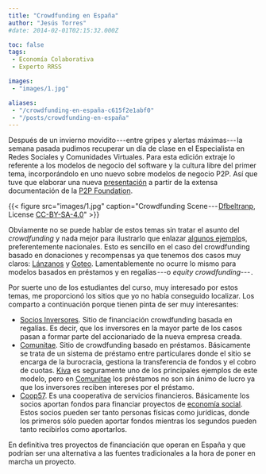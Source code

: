 ```yaml
---
title: "Crowdfunding en España"
author: "Jesús Torres"
#date: 2014-02-01T02:15:32.000Z

toc: false
tags:
 - Economía Colaborativa
 - Experto RRSS

images:
 - "images/1.jpg" 

aliases:
 - "/crowdfunding-en-españa-c615f2e1abf0"
 - "/posts/crowdfunding-en-españa"
---
```


Después de un invierno movidito ---entre gripes y alertas máximas--- la semana pasada pudimos recuperar un día de clase en el Especialista en Redes Sociales y Comunidades Virtuales.
Para esta edición extraje lo referente a los modelos de negocio del software y la cultura libre del primer tema, incorporándolo en uno nuevo sobre modelos de negocio P2P.
Así que tuve que elaborar una nueva [presentación](pdfs/modelos-de-negocio-p2p.pdf) a partir de la extensa documentación de la [P2P Foundation](http://p2pfoundation.net/Category:Business_Models).

{{< figure src="images/1.jpg" caption="Crowdfunding Scene --- [Dfbeltranp](https://commons.wikimedia.org/w/index.php?title=User:Dfbeltranp&action=edit&redlink=1), License [CC-BY-SA-4.0](https://creativecommons.org/licenses/by-sa/4.0/deed.en)" >}}

Obviamente no se puede hablar de estos temas sin tratar el asunto del _crowdfunding_ y nada mejor para ilustrarlo que enlazar [algunos ejemplo](http://jmtorres.webs.ull.es/slides/modelos_de_negocio_p2p/#/4/3)s, preferentemente nacionales.
Esto es sencillo en el caso del crowdfunding basado en donaciones y recompensas ya que tenemos dos casos muy claros: [Lánzanos](http://www.lanzanos.com/) y [Goteo](http://www.goteo.org/).
Lamentablemente no ocurre lo mismo para modelos basados en préstamos y en regalías ---o _equity crowdfunding_--- .

Por suerte uno de los estudiantes del curso, muy interesado por estos temas, me proporcionó los sitios que yo no había conseguido localizar.
Los comparto a continuación porque tienen pinta de ser muy interesantes:

* [Socios Inversores](https://www.sociosinversores.es/).
Sitio de financiación crowdfunding basada en regalías.
Es decir, que los inversores en la mayor parte de los casos pasan a formar parte del accionariado de la nueva empresa creada.
* [Comunitae](http://www.comunitae.com/).
Sitio de crowdfunding basado en préstamos.
Básicamente se trata de un sistema de préstamo entre particulares donde el sitio se encarga de la burocracia, gestiona la transferencia de fondos y el cobro de cuotas.
[Kiva](http://www.kiva.org/) es seguramente uno de los principales ejemplos de este modelo, pero en [Comunitae](http://www.comunitae.com/) los préstamos no son sin ánimo de lucro ya que los inversores reciben intereses por el préstamo.
* [Coop57](http://www.coop57.coop/).
Es una cooperativa de servicios financieros.
Básicamente los socios aportan fondos para financiar proyectos de [economía social](http://es.wikipedia.org/wiki/Econom%C3%ADa_social).
Estos socios pueden ser tanto personas físicas como jurídicas, donde los primeros sólo pueden aportar fondos mientras los segundos pueden tanto recibirlos como aportarlos.

En definitiva tres proyectos de financiación que operan en España y que podrían ser una alternativa a las fuentes tradicionales a la hora de poner en marcha un proyecto.
